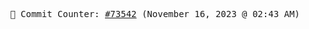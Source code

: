 <p align="center">
    <samp>
        📮 Commit Counter: <a href="https://github.com/Javascript-void0/Javascript-void0/commits/main">#73542</a> (November 16, 2023 @ 02:43 AM)
    </samp>
</p>